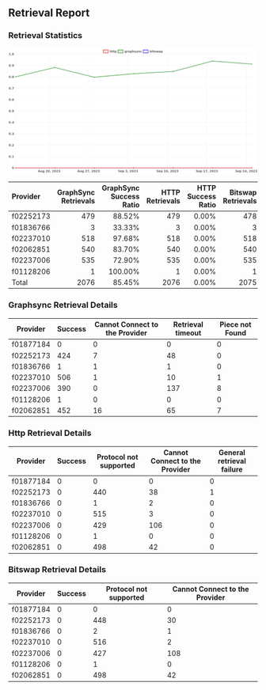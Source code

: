 ## Retrieval Report
### Retrieval Statistics
<img src="https://raw.githubusercontent.com/data-preservation-programs/filplus-checker-assets/main/filecoin-project/filecoin-plus-large-datasets/issues/2100/1695634495408.png"/>

| Provider  | GraphSync Retrievals | GraphSync Success Ratio | HTTP Retrievals | HTTP Success Ratio | Bitswap Retrievals | Bitswap Success Ratio |
| :-------- | -------------------: | ----------------------: | --------------: | -----------------: | -----------------: | --------------------: |
| f02252173 |                  479 |                  88.52% |             479 |              0.00% |                478 |                 0.00% |
| f01836766 |                    3 |                  33.33% |               3 |              0.00% |                  3 |                 0.00% |
| f02237010 |                  518 |                  97.68% |             518 |              0.00% |                518 |                 0.00% |
| f02062851 |                  540 |                  83.70% |             540 |              0.00% |                540 |                 0.00% |
| f02237006 |                  535 |                  72.90% |             535 |              0.00% |                535 |                 0.00% |
| f01128206 |                    1 |                 100.00% |               1 |              0.00% |                  1 |                 0.00% |
| Total     |                 2076 |                  85.45% |            2076 |              0.00% |               2075 |                 0.00% |

### Graphsync Retrieval Details
| Provider  | Success | Cannot Connect to the Provider | Retrieval timeout | Piece not Found |
| --------- | ------- | ------------------------------ | ----------------- | --------------- |
| f01877184 | 0       | 0                              | 0                 | 0               |
| f02252173 | 424     | 7                              | 48                | 0               |
| f01836766 | 1       | 1                              | 1                 | 0               |
| f02237010 | 506     | 1                              | 10                | 1               |
| f02237006 | 390     | 0                              | 137               | 8               |
| f01128206 | 1       | 0                              | 0                 | 0               |
| f02062851 | 452     | 16                             | 65                | 7               |

### Http Retrieval Details
| Provider  | Success | Protocol not supported | Cannot Connect to the Provider | General retrieval failure |
| --------- | ------- | ---------------------- | ------------------------------ | ------------------------- |
| f01877184 | 0       | 0                      | 0                              | 0                         |
| f02252173 | 0       | 440                    | 38                             | 1                         |
| f01836766 | 0       | 1                      | 2                              | 0                         |
| f02237010 | 0       | 515                    | 3                              | 0                         |
| f02237006 | 0       | 429                    | 106                            | 0                         |
| f01128206 | 0       | 1                      | 0                              | 0                         |
| f02062851 | 0       | 498                    | 42                             | 0                         |

### Bitswap Retrieval Details
| Provider  | Success | Protocol not supported | Cannot Connect to the Provider |
| --------- | ------- | ---------------------- | ------------------------------ |
| f01877184 | 0       | 0                      | 0                              |
| f02252173 | 0       | 448                    | 30                             |
| f01836766 | 0       | 2                      | 1                              |
| f02237010 | 0       | 516                    | 2                              |
| f02237006 | 0       | 427                    | 108                            |
| f01128206 | 0       | 1                      | 0                              |
| f02062851 | 0       | 498                    | 42                             |
